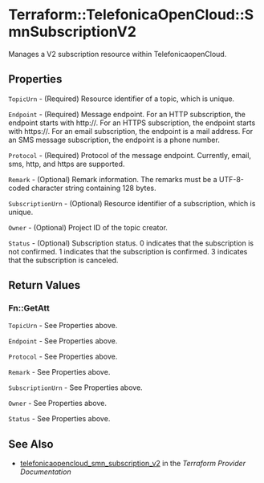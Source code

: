# Terraform::TelefonicaOpenCloud::SmnSubscriptionV2

Manages a V2 subscription resource within TelefonicaopenCloud.

## Properties

`TopicUrn` - (Required) Resource identifier of a topic, which is unique.

`Endpoint` - (Required) Message endpoint.
For an HTTP subscription, the endpoint starts with http\://.
For an HTTPS subscription, the endpoint starts with https\://.
For an email subscription, the endpoint is a mail address.
For an SMS message subscription, the endpoint is a phone number.

`Protocol` - (Required) Protocol of the message endpoint. Currently, email,
sms, http, and https are supported.

`Remark` - (Optional) Remark information. The remarks must be a UTF-8-coded
character string containing 128 bytes.

`SubscriptionUrn` - (Optional) Resource identifier of a subscription, which
is unique.

`Owner` - (Optional) Project ID of the topic creator.

`Status` - (Optional) Subscription status.
0 indicates that the subscription is not confirmed.
1 indicates that the subscription is confirmed.
3 indicates that the subscription is canceled.


## Return Values

### Fn::GetAtt

`TopicUrn` - See Properties above.

`Endpoint` - See Properties above.

`Protocol` - See Properties above.

`Remark` - See Properties above.

`SubscriptionUrn` - See Properties above.

`Owner` - See Properties above.

`Status` - See Properties above.

## See Also

* [telefonicaopencloud_smn_subscription_v2](https://www.terraform.io/docs/providers/telefonicaopencloud/r/smn_subscription_v2.html) in the _Terraform Provider Documentation_
